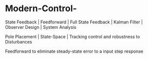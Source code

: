# Modern-Control-
State Feedback | Feedforward | Full State Feedback | Kalman Filter | Observer Design | System Analysis 

Pole Placement | State-Space | Tracking control and robustness to Disturbances 

Feedforward to eliminate steady-state error to a input step response 
